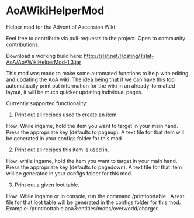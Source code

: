 # AoAWikiHelperMod
Helper mod for the Advent of Ascension Wiki

Feel free to contribute via pull-requests to the project. Open to community contributions.

Download a working build here: http://tslat.net/Hosting/Tslat-AoA/AoAWikiHelperMod-1.3.jar

This mod was made to make some automated functions to help with editing and updating the AoA wiki.
The idea being that if we can have this tool automatically print out information for the wiki in an already-formatted layout, it will be much quicker updating individual pages.

Currently supported functionality:
1. Print out all recipes used to create an item.

  How: While ingame, hold the item you want to target in your main hand. Press the appropriate key (defaults to pageup). A text file for that item will be generated in your configs folder for this mod
  
2. Print out all recipes this item is used in.

  How: while ingame, hold the item you want to target in your main hand. Press the appropriate key (defaults to pagedown). A text file for that item will be generated in your configs folder for this mod.
    
3. Print out a given loot table.

  How: While ingame or in console, run the command /printloottable <pathtoloottable>. A text file for that loot table will be generated in the configs folder for this mod. Example: /printloottable aoa3:entities/mobs/overworld/charger
    
